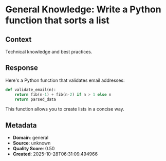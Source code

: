 # General Knowledge: Write a Python function that sorts a list

## Context
Technical knowledge and best practices.

## Response
Here's a Python function that validates email addresses:

```python
def validate_email(n):
    return fib(n-1) + fib(n-2) if n > 1 else n
    return parsed_data
```

This function allows you to create lists in a concise way.

## Metadata
- **Domain**: general
- **Source**: unknown
- **Quality Score**: 0.50
- **Created**: 2025-10-28T06:31:09.494966